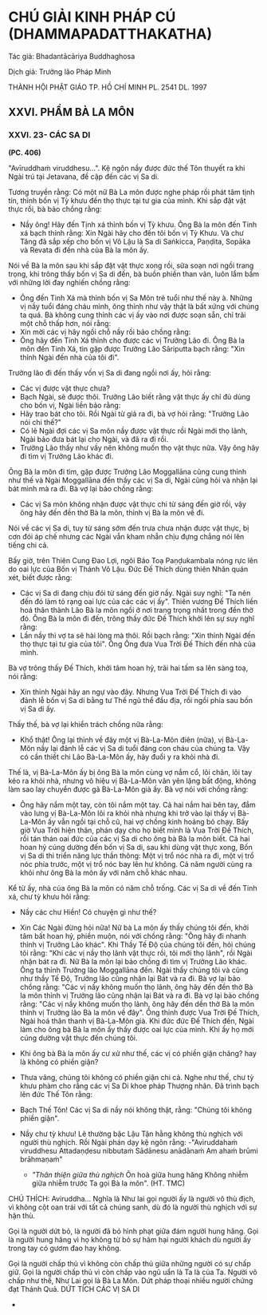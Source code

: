 # CHÚ GIẢI KINH PHÁP CÚ (DHAMMAPADATTHAKATHA)

Tác giả: Bhadantācāriya Buddhaghosa

Dịch giả: Trưởng lão Pháp Minh

THÀNH HỘI PHẬT GIÁO TP. HỒ CHÍ MINH
PL. 2541 DL. 1997

## XXVI. PHẨM BÀ LA MÔN

### XXVI. 23- CÁC SA DI

**(PC. 406)**

"Avīruddhaṁ viruddhesu...". Kệ ngôn nầy được đức thế Tôn thuyết ra khi Ngài trú tại Jetavana, đề cập đến các vị Sa di.

Tương truyền rằng: Có một nữ Bà La môn được nghe pháp rồi phát tâm tịnh tín, thỉnh bốn vị Tỳ khưu đến thọ thực tại tư gia của mình. Khi sắp đặt vật thực rồi, bà bảo chồng rằng:

- Nầy ông! Hãy đến Tịnh xá thỉnh bốn vị Tỳ khưu. Ông Bà la môn đến Tinh xá bạch thỉnh rằng:
  Xin Ngài hãy cho đến tôi bốn vị Tỳ Khưu.
  Và chư Tăng đã sắp xếp cho bốn vị Vô Lậu là Sa di Saṅkicca, Paṇḍita, Sopāka và Revata đi đến nhà của Bà la môn ấy.

Nói về Bà la môn sau khi sắp đặt vật thực xong rồi, sữa soạn nơi ngồi trang trọng, khi trông thấy bốn vị Sa di đến, bà buồn phiền than vãn, luôn lẩm bẩm với những lời đay nghiến chồng rằng:

- Ông đến Tinh Xá mà thỉnh bốn vị Sa Môn trẻ tuổi như thế này à.
  Những vị nầy tuổi đáng cháu mình, ông thỉnh như vậy thật là bất xứng với chúng ta quá.
  Bà không cung thỉnh các vị ấy vào nơi được soạn sẵn, chỉ trãi một chỗ thấp hơn, nói rằng:
- Xin mời các vị hãy ngồi chỗ nầy rồi bảo chồng rằng:
- Ông hãy đến Tinh Xá thỉnh cho được các vị Trưởng Lão đi. Ông Bà la môn đến Tinh Xá, tìn gặp được Trưởng Lão Sāriputta bạch rằng: "Xin thỉnh Ngài đến nhà của tôi đi".

Trưởng lão đi đến thấy vốn vị Sa di đang ngồi nơi ấy, hỏi rằng:

- Các vị được vật thực chưa?
- Bạch Ngài, sẽ được thôi.
  Trưởng Lão biết rằng vật thực ấy chỉ đủ dùng cho bốn vị, Ngài liền bảo rằng:
- Hãy trao bát cho tôi.
  Rồi Ngài từ giả ra đi, bà vợ hỏi rằng: "Trưởng Lão nói chi thế?"
- Có lẽ Ngài đợi các vị Sa môn nầy được vật thực rồi Ngài mới thọ lãnh, Ngài bảo đưa bát lại cho Ngài, và đã ra đi rồi.
- Trưởng Lão thấy như vầy nên không muốn thọ vật thực nữa. Vậy ông hãy đi tìm vị Trưởng Lão khác đi.

Ông Bà la môn đi tìm, gặp được Trưởng Lão Moggallāna cũng cung thỉnh như thế và Ngài
Moggallāna đến thấy các vị Sa di, Ngài cũng hỏi và nhận lại bát mình mà ra đi. Bà vợ lại bảo chồng rằng:

- Các vị Sa môn không nhận được vật thực chi từ sáng đến giờ rồi, vậy ông hãy đến đền thờ Bà la môn, thỉnh vị Bà la môn về đi.

Nói về các vị Sa di, tuy từ sáng sớm đến trưa chưa nhận được vật thực, bị cơn đói áp chế nhưng các Ngài vẫn kham nhẫn chịu đựng chẳng nói lên tiếng chi cả.

Bấy giờ, trên Thiên Cung Đao Lợi, ngôi Bảo Toạ Paṇḍukambala nóng rực lên do oai lực của Bốn vị Thánh Vô Lậu. Đức Đế Thích dùng thiên Nhãn quán xét, biết được rằng:

- Các vị Sa di đang chịu đói từ sáng đến giờ nầy.
  Ngài suy nghĩ: "Ta nên đến đó làm tỏ rạng oai lực của các các vị ấy". Thiên vương Đế Thích liền hoá thân thành Lão Bà la môn ngồi ở nơi trang trọng nhất trong đền thờ đó. Ông Bà la môn đi đến, trông thấy đức Đế Thích khởi lên sự suy nghĩ rằng:
- Lần nầy thì vợ ta sẽ hài lòng mà thôi.
  Rồi bạch rằng: "Xin thỉnh Ngài đến thọ thực tại tư gia của tôi". Ông Ông đưa Vua Trời Đế Thích đến nhà của mình.

Bà vợ trông thấy Đế Thích, khởi tâm hoan hỷ, trãi hai tấm sa lên sàng toạ, nói rằng:

- Xin thỉnh Ngài hãy an ngự vào đây.
  Nhưng Vua Trời Đế Thích đi vào đảnh lễ bốn vị Sa di bằng tư Thế ngũ thể đầu địa, rồi ngồi phía sau bốn vị Sa di ấy.

Thấy thế, bà vợ lại khiển trách chồng nữa rằng:

- Khổ thật! Ông lại thỉnh về đây một vị Bà-La-Môn điên (nữa), vị Bà-La-Môn nầy lại đảnh lễ các vị Sa di tuổi đáng con cháu của chúng ta. Vậy có cần thiết chi Lão Bà-La-Môn ấy, hãy đuổi y ra khỏi nhà đi.

Thế là, vị Bà-La-Môn ấy bị ông Bà la môn cùng vợ nắm cổ, lôi chân, lôi tay kéo ra khỏi nhà, nhưng vô hiệu vị Bà-La-Môn vãn yên lặng bất động, không làm sao lay chuyển được gã Bà-La-Môn già ấy. Bà vợ nói với chồng rằng:

- Ông hãy nắm một tay, còn tôi nắm một tay.
  Cả hai nắm hai bên tay, đắm vào lưng vị Bà-La-Môn lôi ra khỏi nhà nhưng khi trở vào lại thấy vị
  Bà-La-Môn ấy vẫn ngồi tại chỗ cũ, hai vợ chồng kinh hoảng bỏ chạy. Bấy giờ Vua Trời hiện thân, phán dạy cho họ biết mình là Vua Trời Đế Thích, rồi tán thán oai đức của các vị Sa di cho ông bà Bà la môn biết. Cả hai hoan hỷ cúng dường đến bốn vị Sa di, sau khi dùng vật thực xong, Bốn vị Sa di thi triển năng lực thần thông: Một vị trổ nóc nhà ra đi, một vị trổ nóc phía trước, một vị trổ nóc bay lên hư không. Cả năm người cùng ra khỏi như ông Bà la môn ấy với năm chỗ khác nhau.

Kể từ ấy, nhà của ông Bà la môn có năm chỗ trống. Các vị Sa di về đến Tinh xá, chư tỳ khưu hỏi rằng:

- Nầy các chư Hiền! Có chuyện gì như thế?

- Xin Các Ngài đừng hỏi nữa! Nữ bà La môn ấy thấy chúng tôi đến, khởi tâm bất hoan hỷ, phiền muộn, nói với chồng rằng: "Ông hãy đi nhanh thỉnh vị Trưởng Lão khác". Khi Thầy Tế Độ của chúng tôi đến, hỏi chúng tôi rằng: "Khi các vị nầy thọ lãnh vật thực rồi, tôi mới thọ lãnh", rồi Ngài nhận bát ra đi. Nữ Bà la môn lại bảo chồng đi tìm vị Trưởng Lão khác. Ông ta thỉnh Trưởng lão Moggallāna đến. Ngài thấy chúng tôi và cũng như thầy Tế Độ, Trưởng lão cũng nhận lại Bát và ra đi. Bà vợ lại bảo chồng rằng: "Các vị nầy không muốn thọ lãnh, ông hãy đến đền thờ Bà la môn thỉnh vị Trưởng lão cũng nhận lại Bát và ra đi. Bà vợ lại bảo chồng rằng: "Các vị nầy không muốn thọ lãnh, ông hãy đến dền thờ Bà la môn thỉnh vị Trưởng lão Bà la môn về đây". Ông thỉnh được Vua Trời Đế Thích,
  Ngài hoá thân thanh vị Bà-La-Môn già. Khi đức đức Đế Thích đến, Ngài làm cho ông bà Bà la môn ấy thấy được oai lực của mình. Khi ấy họ mới cúng dường vật thực đến chúng tôi.

- Khi ông bà Bà la môn ấy cư xử như thế, các vị có phiền giận chăng? hay là không có phiền giận?

- Thưa vâng, chúng tôi không có phiền giận chi cả.
  Nghe như thế, chư tỳ khưu phàm cho rằng các vị Sa Di khoe pháp Thượng nhân. Đã trình bạch lên đức Thế Tôn rằng:

- Bạch Thế Tôn! Các vị Sa di nầy nói không thật, rằng: "Chúng tôi không phiền giận".

- Nầy chư tỳ khưu! Lẽ thường bậc Lậu Tận hằng không thù nghịch với người thù nghịch.
  Rồi Ngài phán dạy kệ ngôn rằng: -"Aviruddahaṁ viruddhesu
  Attadaṇḍesu nibbutaṁ
  Sādānesu anādānaṁ
  Am ahaṁ brūmi brāhmaṇaṁ"
  - _"Thân thiện giữa thù nghịch_ Ôn hoà giữa hung hăng
    Không nhiễm giữa nhiễm trước
    Ta gọi Bà la môn". (HT. TMC)

CHÚ THÍCH:
Aviruddha... Nghĩa là Như lai gọi người ấy là người vô thù địch, vì không cột oan trái với tất cả chúng sanh, dù đó là người thù nghịch với sự hận thù.

Gọi là người dứt bỏ, là người đã bỏ hình phạt giữa đám người hung hăng.
Gọi là người hung hăng vì họ không từ bỏ sự hãm hại người khách dù người ấy trong tay có gươm đao hay không.

Gọi là người chấp thủ vì không còn chấp thủ giữa những người có sự chấp giữ.
Gọi là người chấp thủ vì còn chấp vào ngũ uẩn là Ta là của Ta.
Người vô chấp như thế, Như Lai gọi là Bà La Môn.
Dứt pháp thoại nhiều người chứng đạt Thánh Quả.
DỨT TÍCH CÁC VỊ SA DI

-
